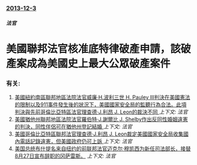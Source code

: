 ### [2013-12-3](/news/2013/12/3/index.md)

##### 法官
#  美國聯邦法官核准底特律破產申請，該破產案成為美國史上最大公眾破產案件




### 有关:

1. [ 美國紐約南區聯邦地區法院法官威廉·H.波利三世 H. Pauley III判決在美國憲法的限制以及911事件發生後的狀況下，美國國家安全局的監聽行為合法。此項判決與先前哥倫比亞特區法官理查德·J.利昂 J. Leon的裁決不同 ](/news/2013/12/27/美國紐約南區聯邦地區法院法官威廉-H波利三世-H-Pauley-III判決在美國憲法的限制以及911事件發生後的狀.md) _上下文: 法官_
2. [ 美國猶他州聯邦地區法院法官羅伯特·J.謝爾比 J. Shelby作出反同性婚姻違憲的判決，同性伴侶可在猶他州登記結婚 ](/news/2013/12/20/美國猶他州聯邦地區法院法官羅伯特-J謝爾比-J-Shelby作出反同性婚姻違憲的判決-同性伴侶可在猶他州登記結婚.md) _上下文: 法官_
3. [ 美國哥倫比亞特區聯邦法官理查德·J.利昂 J. Leon裁定美國國家安全局收集國內電話記錄違憲，但美國政府仍可上訴 ](/news/2013/12/16/美國哥倫比亞特區聯邦法官理查德-J利昂-J-Leon裁定美國國家安全局收集國內電話記錄違憲-但美國政府仍可上訴.md) _上下文: 法官_
4. [美国总统布什提名来自纽约的前联邦法官迈克尔·穆凯西为新任司法部长，接替8月27日宣布辞职的冈萨雷斯。](/news/2007/09/17/美国总统布什提名来自纽约的前联邦法官迈克尔-穆凯西为新任司法部长-接替8月27日宣布辞职的冈萨雷斯.md) _上下文: 法官_
